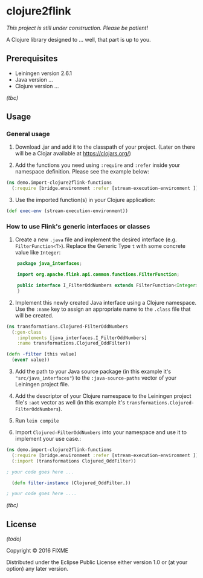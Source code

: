 # clojure2flink


*This project is still under construction. Please be patient!*

A Clojure library designed to ... well, that part is up to you.

## Prerequisites

- Leiningen version 2.6.1
- Java version ...
- Clojure version ...

*(tbc)*

## Usage
### General usage

1) Download .jar and add it to the classpath of your project. (Later on there will be a Clojar available at <https://clojars.org/>)

2) Add the functions you need using `:require` and `:refer` inside your namespace definition. Please see the example below:

```clojure
(ns demo.import-clojure2flink-functions
  (:require [bridge.environment :refer [stream-execution-environment ]])
```

3) Use the imported function(s) in your Clojure application:

```clojure
(def exec-env (stream-execution-environment))
```

### How to use Flink's generic interfaces or classes

1) Create a new `.java` file and implement the desired interface (e.g. `FilterFunction<T>`).
Replace the Generic Type `t` with some concrete value like `Integer`:

```java
    package java_interfaces;

    import org.apache.flink.api.common.functions.FilterFunction;

    public interface I_FilterOddNumbers extends FilterFunction<Integer>{
    }
```

2) Implement this newly created Java interface using a Clojure namespace. Use the `:name` key to assign an appropriate name to the `.class` file that will be created.

```clojure
(ns transformations.Clojured-FilterOddNumbers
  (:gen-class
    :implements [java_interfaces.I_FilterOddNumbers]
    :name transformations.Clojured_OddFilter))

(defn -filter [this value]
  (even? value))
```

3) Add the path to your Java source package (in this example it's `"src/java_interfaces"`) to the `:java-source-paths` vector of your Leiningen project file.

4) Add the descriptor of your Clojure namespace to the Leiningen project file's `:aot` vector as well (in this example it's `transformations.Clojured-FilterOddNumbers`).

5) Run `lein compile`

6) Import `Clojured-FilterOddNumbers` into your namespace and use it to implement your use case.:

```clojure
(ns demo.import-clojure2flink-functions
  (:require [bridge.environment :refer [stream-execution-environment ]])
  (:import (transformations Clojured_OddFilter))

; your code goes here ...

  (defn filter-instance (Clojured_OddFilter.))

; your code goes here ....
```

*(tbc)*

## License

*(todo)*

Copyright © 2016 FIXME

Distributed under the Eclipse Public License either version 1.0 or (at
your option) any later version.
